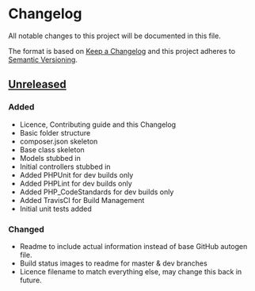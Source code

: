 # Changelog
All notable changes to this project will be documented in this file.

The format is based on [Keep a Changelog](http://keepachangelog.com/en/1.0.0/)
and this project adheres to [Semantic Versioning](http://semver.org/spec/v2.0.0.html).

## [Unreleased]
### Added
- Licence, Contributing guide and this Changelog
- Basic folder structure
- composer.json skeleton
- Base class skeleton
- Models stubbed in
- Initial controllers stubbed in
- Added PHPUnit for dev builds only
- Added PHPLint for dev builds only
- Added PHP_CodeStandards for dev builds only
- Added TravisCI for Build Management
- Initial unit tests added

### Changed
- Readme to include actual information instead of base GitHub autogen file.
- Build status images to readme for master & dev branches
- Licence filename to match everything else, may change this back in future.

[Unreleased]: https://github.com/es02/knapper/tree/dev
